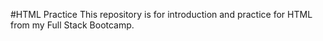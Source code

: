 #HTML Practice
This repository is for introduction and practice for HTML from my Full Stack Bootcamp.